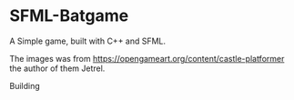# SFML-Batgame
A Simple game, built with C++ and SFML.

The images was from https://opengameart.org/content/castle-platformer
the author of them Jetrel.


Building
#
